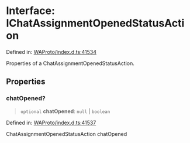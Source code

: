 # Interface: IChatAssignmentOpenedStatusAction

Defined in: [WAProto/index.d.ts:41534](https://github.com/Fokusdotid/Baileys/blob/4cdf75fe48f9b13e8084d341633612ce49e934bd/WAProto/index.d.ts#L41534)

Properties of a ChatAssignmentOpenedStatusAction.

## Properties

### chatOpened?

> `optional` **chatOpened**: `null` \| `boolean`

Defined in: [WAProto/index.d.ts:41537](https://github.com/Fokusdotid/Baileys/blob/4cdf75fe48f9b13e8084d341633612ce49e934bd/WAProto/index.d.ts#L41537)

ChatAssignmentOpenedStatusAction chatOpened
